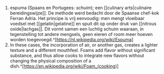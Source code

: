 1. espuma (Spaans en Portugees: *schuim*); een [[culinary arts|culinaire bereidingswijze]]. De methode werd bedacht door de Spaanse chef-kok Ferran Adria. Het principe is vrij eenvoudig: men mengt vloeibaar voedsel met [[gelatin|gelatine]] en spuit dit op onder druk van [[nitrous oxide|lachgas]]. Dit vormt samen een luchtig schuim waaraan, in tegenstelling tot andere mengsels, geen eieren of room meer hoeven worden toegevoegd.^[https://nl.wikipedia.org/wiki/Espuma]
2. In these cases, the incorporation of air, or another gas, creates a lighter texture and a different mouthfeel. Foams add flavor without significant substance, and thus allow cooks to integrate new flavors without changing the physical composition of a dish.^[https://en.wikipedia.org/wiki/Foam_(cooking)]